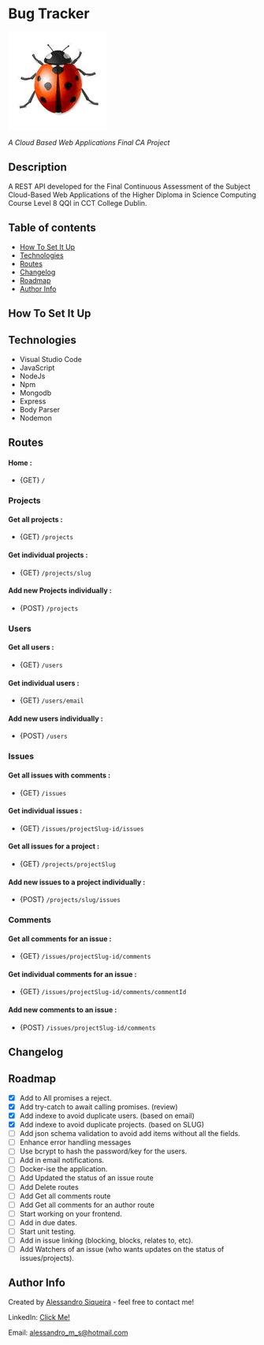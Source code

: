 # Bug Tracker
![ladybuggray](https://github.com/sandromesi/CBWA_CA_part1/blob/master/ladybuggray.gif)

_A Cloud Based Web Applications Final CA Project_

## Description
A REST API developed for the Final Continuous Assessment of the Subject 
Cloud-Based Web Applications of the Higher Diploma in Science Computing Course Level 8 QQI in CCT College Dublin.

## Table of contents
* [How To Set It Up](#how-to-set-it-up)
* [Technologies](#technologies)
* [Routes](#routes)
* [Changelog](#changelog)
* [Roadmap](#roadmap)
* [Author Info](#author-info)

## How To Set It Up

## Technologies

* Visual Studio Code
* JavaScript
* NodeJs
* Npm
* Mongodb
* Express
* Body Parser
* Nodemon

## Routes
#### Home : 

* {GET} `/`
### Projects

#### Get all projects :

* {GET} `/projects`
#### Get individual projects : 

* {GET} `/projects/slug`
#### Add new Projects individually : 

* {POST} `/projects`
### Users
#### Get all users : 

* {GET} `/users`
#### Get individual users : 

* {GET} `/users/email`
#### Add new users individually : 

* {POST} `/users`
### Issues
#### Get all issues with comments : 

* {GET} `/issues`
#### Get individual issues : 

* {GET} `/issues/projectSlug-id/issues`
#### Get all issues for a project : 

* {GET} `/projects/projectSlug`
#### Add new issues to a project individually : 

* {POST} `/projects/slug/issues`
### Comments
#### Get all comments for an issue : 

* {GET} `/issues/projectSlug-id/comments`
#### Get individual comments for an issue : 

* {GET} `/issues/projectSlug-id/comments/commentId`
#### Add new comments to an issue : 

* {POST} `/issues/projectSlug-id/comments`

## Changelog

## Roadmap
- [x] Add to All promises a reject.
- [x] Add try-catch to await calling promises. (review)
- [x] Add indexe to avoid duplicate users. (based on email)
- [x] Add indexe to avoid duplicate projects. (based on SLUG)
- [ ] Add json schema validation to avoid add items without all the fields.
- [ ] Enhance error handling messages
- [ ] Use bcrypt to hash the password/key for the users.
- [ ] Add in email notifications.
- [ ] Docker-ise the application.
- [ ] Add Updated the status of an issue route
- [ ] Add Delete routes
- [ ] Add Get all comments route
- [ ] Add Get all comments for an author route
- [ ] Start working on your frontend.
- [ ] Add in due dates.
- [ ] Start unit testing.
- [ ] Add in issue linking (blocking, blocks, relates to, etc).
- [ ] Add Watchers of an issue (who wants updates on the status of issues/projects).

## Author Info
Created by [Alessandro Siqueira](alessandro_m_s@hotmail.com) - feel free to contact me!

LinkedIn: [Click Me!](https://www.linkedin.com/in/alessandro-siqueira-b0a90754/)

Email: [alessandro_m_s@hotmail.com](alessandro_m_s@hotmail.com)
